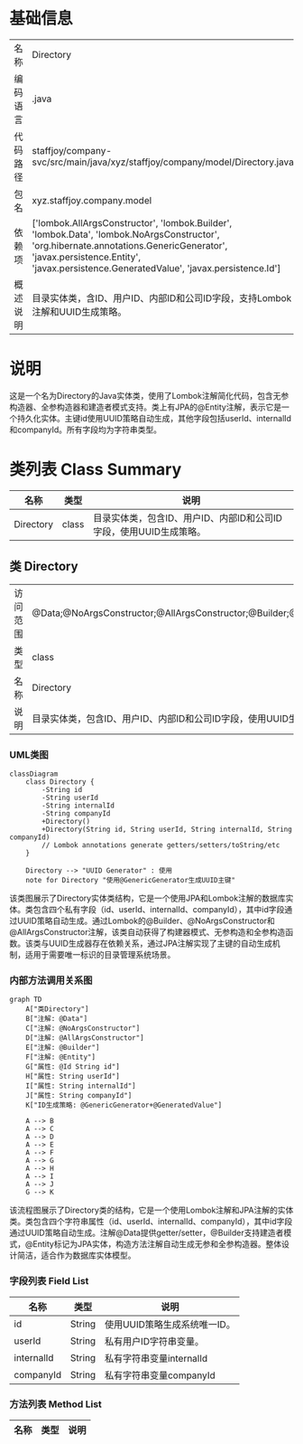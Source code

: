 # 基础信息

|      |      |
|------|------|
| 名称 | Directory |
| 编码语言 | .java |
| 代码路径 | staffjoy/company-svc/src/main/java/xyz/staffjoy/company/model/Directory.java |
| 包名 | xyz.staffjoy.company.model |
| 依赖项 | ['lombok.AllArgsConstructor', 'lombok.Builder', 'lombok.Data', 'lombok.NoArgsConstructor', 'org.hibernate.annotations.GenericGenerator', 'javax.persistence.Entity', 'javax.persistence.GeneratedValue', 'javax.persistence.Id'] |
| 概述说明 | 目录实体类，含ID、用户ID、内部ID和公司ID字段，支持Lombok注解和UUID生成策略。 |

# 说明

这是一个名为Directory的Java实体类，使用了Lombok注解简化代码，包含无参构造器、全参构造器和建造者模式支持。类上有JPA的@Entity注解，表示它是一个持久化实体。主键id使用UUID策略自动生成，其他字段包括userId、internalId和companyId。所有字段均为字符串类型。

# 类列表 Class Summary

| 名称   | 类型  | 说明 |
|-------|------|-------------|
| Directory | class | 目录实体类，包含ID、用户ID、内部ID和公司ID字段，使用UUID生成策略。 |



## 类 Directory

|      |      |
|------|------|
| 访问范围 | @Data;@NoArgsConstructor;@AllArgsConstructor;@Builder;@Entity;public |
| 类型 | class |
| 名称 | Directory |
| 说明 | 目录实体类，包含ID、用户ID、内部ID和公司ID字段，使用UUID生成策略。 |


### UML类图

```mermaid
classDiagram
    class Directory {
        -String id
        -String userId
        -String internalId
        -String companyId
        +Directory()
        +Directory(String id, String userId, String internalId, String companyId)
        // Lombok annotations generate getters/setters/toString/etc
    }

    Directory --> "UUID Generator" : 使用
    note for Directory "使用@GenericGenerator生成UUID主键"
```

该类图展示了Directory实体类结构，它是一个使用JPA和Lombok注解的数据库实体。类包含四个私有字段（id、userId、internalId、companyId），其中id字段通过UUID策略自动生成。通过Lombok的@Builder、@NoArgsConstructor和@AllArgsConstructor注解，该类自动获得了构建器模式、无参构造和全参构造函数。该类与UUID生成器存在依赖关系，通过JPA注解实现了主键的自动生成机制，适用于需要唯一标识的目录管理系统场景。


### 内部方法调用关系图

```mermaid
graph TD
    A["类Directory"]
    B["注解: @Data"]
    C["注解: @NoArgsConstructor"]
    D["注解: @AllArgsConstructor"]
    E["注解: @Builder"]
    F["注解: @Entity"]
    G["属性: @Id String id"]
    H["属性: String userId"]
    I["属性: String internalId"]
    J["属性: String companyId"]
    K["ID生成策略: @GenericGenerator+@GeneratedValue"]

    A --> B
    A --> C
    A --> D
    A --> E
    A --> F
    A --> G
    A --> H
    A --> I
    A --> J
    G --> K
```

该流程图展示了Directory类的结构，它是一个使用Lombok注解和JPA注解的实体类。类包含四个字符串属性（id、userId、internalId、companyId），其中id字段通过UUID策略自动生成。注解@Data提供getter/setter，@Builder支持建造者模式，@Entity标记为JPA实体，构造方法注解自动生成无参和全参构造器。整体设计简洁，适合作为数据库实体模型。

### 字段列表 Field List

| 名称  | 类型  | 说明 |
|-------|-------|------|
| id | String | 使用UUID策略生成系统唯一ID。 |
| userId | String | 私有用户ID字符串变量。 |
| internalId | String | 私有字符串变量internalId |
| companyId | String | 私有字符串变量companyId |

### 方法列表 Method List

| 名称  | 类型  | 说明 |
|-------|-------|------|




